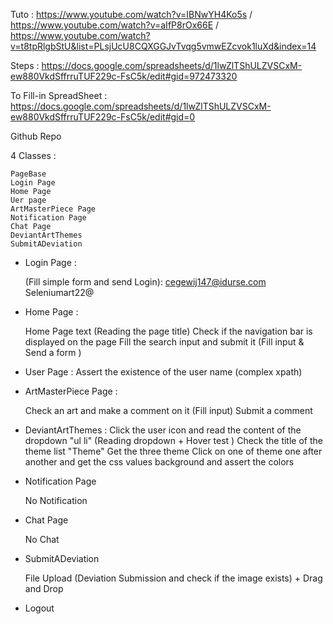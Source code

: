 Tuto  : https://www.youtube.com/watch?v=IBNwYH4Ko5s / https://www.youtube.com/watch?v=aIfP8rOx66E / https://www.youtube.com/watch?v=t8tpRlgbStU&list=PLsjUcU8CQXGGJvTvqg5vmwEZcvok1luXd&index=14

Steps : https://docs.google.com/spreadsheets/d/1lwZlTShULZVSCxM-ew880VkdSffrruTUF229c-FsC5k/edit#gid=972473320

To Fill-in SpreadSheet : https://docs.google.com/spreadsheets/d/1lwZlTShULZVSCxM-ew880VkdSffrruTUF229c-FsC5k/edit#gid=0

Github Repo 

4 Classes :

	PageBase 
	Login Page
	Home Page
	Uer page
	ArtMasterPiece Page
	Notification Page
	Chat Page
	DeviantArtThemes
	SubmitADeviation


- Login Page :

	(Fill simple form and send Login):
		cegewij147@idurse.com
		Seleniumart22@

- Home Page :

	Home Page text (Reading the page title)
	Check if the navigation bar is displayed on the page
	Fill the search input and submit it (Fill input & Send a form )

- User Page :
	Assert the existence of the user name (complex xpath)

- ArtMasterPiece Page :

	Check an art and make a comment on it (Fill input)
	Submit a comment


- DeviantArtThemes :
	Click the user icon and read the content of the dropdown "ul li" (Reading dropdown + Hover test )
	Check the title of the theme list "Theme"
	Get the three theme
	Click on one of theme one after another and 
	get the css values background and assert the colors

- Notification Page
	
	No Notification

- Chat Page

	No Chat

- SubmitADeviation
	
	File Upload (Deviation Submission and check if the image exists) + Drag and Drop

- Logout
